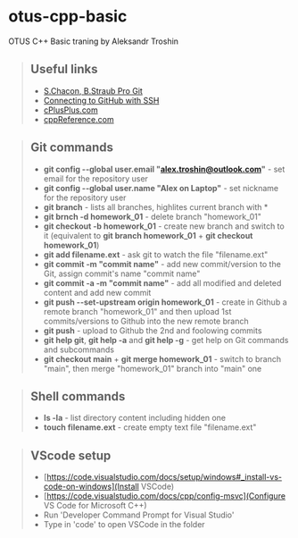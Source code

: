 # otus-cpp-basic
OTUS C++ Basic traning by Aleksandr Troshin

> ## Useful links
> - [S.Chacon, B.Straub Pro Git](https://git-scm.com/book/ru/v2)
> - [Connecting to GitHub with SSH](https://docs.github.com/en/authentication/connecting-to-github-with-ssh)
> - [cPlusPlus.com](https://cplusplus.com/reference/)
> - [cppReference.com](https://en.cppreference.com/w/)


> ## Git commands
> - **git config --global user.email "alex.troshin@outlook.com"** - set email for the repository user
> - **git config --global user.name "Alex on Laptop"** - set nickname for the repository user
> - **git branch** - lists all branches, highlites current branch with *
> - **git brnch -d homework_01** - delete branch "homework_01"
> - **git checkout -b homework_01** - create new branch and switch to it (equivalent to **git branch homework_01** + **git checkout homework_01**)
> - **git add filename.ext** - ask git to watch the file "filename.ext"
> - **git commit -m "commit name"** - add new commit/version to the Git, assign commit's name "commit name"
> - **git commit -a -m "commit name"** - add all modified and deleted content and add new commit
> - **git push --set-upstream origin homework_01** - create in Github a remote branch "homework_01" and then upload 1st commits/versions to Github into the new remote branch
> - **git push** - upload to Github the 2nd and foolowing commits
> - **git help git**, **git help -a** and **git help -g** - get help on Git commands and subcommands
> - **git checkout main** + **git merge homework_01** - switch to branch "main", then merge "homework_01" branch into "main" one


> ## Shell commands
> - **ls -la** - list directory content including hidden one
> - **touch filename.ext** - create empty text file "filename.ext"

> ## VScode setup
> - [https://code.visualstudio.com/docs/setup/windows#_install-vs-code-on-windows](Install VSCode)
> - [https://code.visualstudio.com/docs/cpp/config-msvc](Configure VS Code for Microsoft C++)
> - Run 'Developer Command Prompt for Visual Studio'
> - Type in 'code' to open VSCode in the folder

